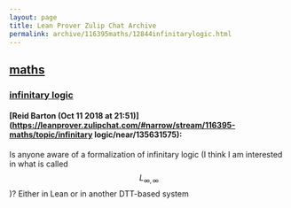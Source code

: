 ```yaml
---
layout: page
title: Lean Prover Zulip Chat Archive 
permalink: archive/116395maths/12844infinitarylogic.html
---
```


## [maths](index.html)
### [infinitary logic](12844infinitarylogic.html)

#### [Reid Barton (Oct 11 2018 at 21:51)](https://leanprover.zulipchat.com/#narrow/stream/116395-maths/topic/infinitary logic/near/135631575):
Is anyone aware of a formalization of infinitary logic (I think I am interested in what is called $$L_{\infty,\infty}$$)? Either in Lean or in another DTT-based system

